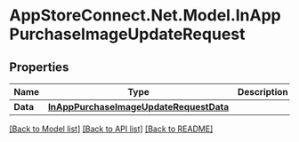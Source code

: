 # AppStoreConnect.Net.Model.InAppPurchaseImageUpdateRequest

## Properties

Name | Type | Description | Notes
------------ | ------------- | ------------- | -------------
**Data** | [**InAppPurchaseImageUpdateRequestData**](InAppPurchaseImageUpdateRequestData.md) |  | 

[[Back to Model list]](../README.md#documentation-for-models) [[Back to API list]](../README.md#documentation-for-api-endpoints) [[Back to README]](../README.md)

